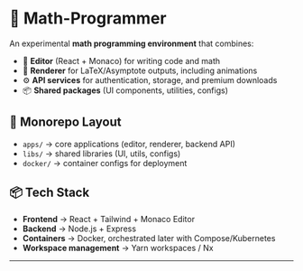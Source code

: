 # 📘 Math-Programmer

An experimental **math programming environment** that combines:

- 📝 **Editor** (React + Monaco) for writing code and math
- 🎨 **Renderer** for LaTeX/Asymptote outputs, including animations
- ⚙️ **API services** for authentication, storage, and premium downloads
- 📦 **Shared packages** (UI components, utilities, configs)

## 🚀 Monorepo Layout

- `apps/` → core applications (editor, renderer, backend API)
- `libs/` → shared libraries (UI, utils, configs)
- `docker/` → container configs for deployment

## 📦 Tech Stack

- **Frontend** → React + Tailwind + Monaco Editor
- **Backend** → Node.js + Express
- **Containers** → Docker, orchestrated later with Compose/Kubernetes
- **Workspace management** → Yarn workspaces / Nx

---
